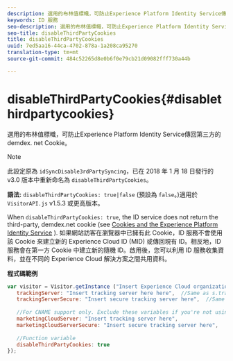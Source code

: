 ```yaml
---
description: 選用的布林值標幟，可防止Experience Platform Identity Service傳回第三方的demdex. net Cookie。
keywords: ID 服務
seo-description: 選用的布林值標幟，可防止Experience Platform Identity Service傳回第三方的demdex. net Cookie。
seo-title: disableThirdPartyCookies
title: disableThirdPartyCookies
uuid: 7ed5aa16-44ca-4702-878a-1a208ca95270
translation-type: tm+mt
source-git-commit: 484c52265d8e0b6f0e79cb21d09082fff730a44b

---
```



# disableThirdPartyCookies{#disablethirdpartycookies}

選用的布林值標幟，可防止Experience Platform Identity Service傳回第三方的demdex. net Cookie。

>[!NOTE]
>
>此設定原為 `idSyncDisable3rdPartySyncing`，已在 2018 年 1 月 18 日發行的 v3.0 版本中重新命名為 `disableThirdPartyCookies`。

**語法:** `disableThirdPartyCookies: true|false` (預設為 `false`。)適用於 `VisitorAPI.js` v1.5.3 或更高版本。

When `disableThirdPartyCookies: true`, the ID service does not return the third-party, demdex.net cookie (see [Cookies and the Experience Platform Identity Service](../../introduction/cookies.md) ). 如果網站訪客在瀏覽器中已擁有此 Cookie，ID 服務不會使用該 Cookie 來建立新的 Experience Cloud ID (MID) 或傳回現有 ID。相反地，ID 服務會在第一方 Cookie 中建立新的隨機 ID。啟用後，您可以利用 ID 服務收集資料，並在不同的 Experience Cloud 解決方案之間共用資料。

**程式碼範例**

```js
var visitor = Visitor.getInstance ("Insert Experience Cloud organization ID here",{ 
   trackingServer: "Insert tracking server here here",  //Same as s.trackingServer 
   trackingServerSecure: "Insert secure tracking server here",  //Same as s.trackingServerSecure 
 
   //For CNAME support only. Exclude these variables if you're not using CNAME 
   marketingCloudServer: "Insert tracking server here", 
   marketingCloudServerSecure: "Insert secure tracking server here", 
 
   //Function variable 
   disableThirdPartyCookies: true 
});
```

